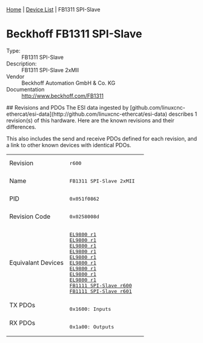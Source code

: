 <div class="nav"><a href="/esi-data">Home</a> | <a href="/esi-data/devices">Device List</a> | FB1311 SPI-Slave</div>

#  Beckhoff FB1311 SPI-Slave

<dl>
  <dt>Type:</dt><dd>FB1311 SPI-Slave</dd>
  <dt>Description:</dt><dd>FB1311 SPI-Slave 2xMII</dd>
  <dt>Vendor</dt><dd>Beckhoff Automation GmbH & Co. KG</dd>
  <dt>Documentation</dt><dd><a href="http://www.beckhoff.com/FB1311">http://www.beckhoff.com/FB1311</a></dd>
</dl>
## Revisions and PDOs
The ESI data ingested by [github.com/linuxcnc-ethercat/esi-data](http://github.com/linuxcnc-ethercat/esi-data) describes 1 revision(s) of this hardware.  Here are the known revisions and their differences.

This also includes the send and receive PDOs defined for each revision, and a link to other known devices with identical PDOs.

<table>
<tr >
<td class="first">Revision</td>
<td ><pre>r600</pre></td>
</tr>
<tr >
<td class="first">Name</td>
<td ><pre>FB1311 SPI-Slave 2xMII</pre></td>
</tr>
<tr >
<td class="first">PID</td>
<td ><pre>0x051f0862</pre></td>
</tr>
<tr >
<td class="first">Revision Code</td>
<td ><pre>0x0258008d</pre></td>
</tr>
<tr >
<td class="first">Equivalant Devices</td>
<td ><pre><a href="EL9800">EL9800 r1</a><br/><a href="EL9800">EL9800 r1</a><br/><a href="EL9800">EL9800 r1</a><br/><a href="EL9800">EL9800 r1</a><br/><a href="EL9800">EL9800 r1</a><br/><a href="EL9800">EL9800 r1</a><br/><a href="EL9800">EL9800 r1</a><br/><a href="EL9800">EL9800 r1</a><br/><a href="EL9800">EL9800 r1</a><br/><a href="FB1111+SPI-Slave">FB1111 SPI-Slave r600</a><br/><a href="FB1111+SPI-Slave">FB1111 SPI-Slave r601</a></pre></td>
</tr>
<tr class="txpdo pdosection">
<td class="first" rowspan=1 valign=top>TX PDOs</td>
<td><pre>0x1600: Inputs</pre></td>
<td></td>
</tr>
<tr class="rxpdo pdosection">
<td class="first" rowspan=1 valign=top>RX PDOs</td>
<td><pre>0x1a00: Outputs</pre></td>
<td></td>
</tr>
</table>
